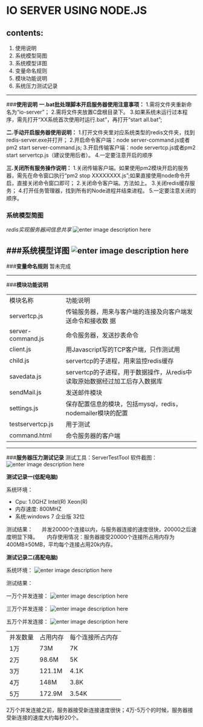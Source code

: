 IO SERVER USING NODE.JS
===================

**contents:**
-------------
 1. 使用说明
 2. 系统模型简图
 3. 系统模型详图
 4. 变量命名规则
 5. 模块功能说明
 6. 系统压力测试记录


----------
###**使用说明**
 **一.bat批处理脚本开启服务器使用注意事项：**
 1.需将文件夹重新命名为“io-server”；
 2.需将文件夹放置C盘根目录下。
 3.如果系统未运行过本程序，需先打开“XX系统首次使用时运行.bat”，再打开“start all.bat”;
 
 
 **二.手动开启服务器使用说明：**
 1.打开文件夹里对应系统类型的redis文件夹，找到redis-server.exe并打开；
 2.开启命令客户端：node server-command.js或者pm2 start server-command.js;
 3.开启传输客户端：node servertcp.js或者pm2 start servertcp.js（建议使用后者）。
 4.一定要注意开启的顺序
 
 
 **三.关闭所有服务操作说明：**
 1.关闭传输客户端。如果使用pm2模块开启的服务器，需先在命令窗口执行“pm2 stop XXXXXXXX.js”;如果直接使用node命令开启，直接关闭命令窗口即可；
 2.关闭命令客户端。方法如上。
 3.关闭redis缓存服务；
 4.打开任务管理器，找到所有的Node进程并结束进程。
 5.一定要注意关闭的顺序。

### **系统模型简图**

*redis实现服务器间信息共享*
![enter image description here](http://chuantu.biz/t2/11/1438744468x-1566638895.png)

###**系统模型详图**
![enter image description here](http://chuantu.biz/t2/11/1438743158x-1566638895.png)
----------
###**变量命名规则**
暂未完成


----------
###**模块功能说明**
<table class="table table-bordered">
<tr>
     <td>模块名称</td>
     <td>功能说明</td>
</tr>
     <td>servertcp.js</td>
     <td>传输服务器，用来与客户端的连接及向客户端发送命令和接收数      据</td>
 </tr>
 <tr>
     <td>server-command.js</td>
     <td>命令服务器，发送抄表命令</td>
 </tr>
<tr>
     <td>client.js</td>
     <td>用Javascript写的TCP客户端，只作测试用</td>
 </tr>
 <tr>
     <td>child.js</td>
     <td>servertcp的子进程，用来监控redis缓存</td>
 </tr>
 <tr>
     <td>savedata.js</td>
     <td>servertcp的子进程，用于数据操作，从redis中读取原始数据经过加工后存入数据库</td>
 </tr>
 <tr>
     <td>sendMail.js</td>
     <td>发送邮件模块</td>
 </tr>
 <tr>
     <td>settings.js</td>
     <td>保存配置信息的模块，包括mysql，redis，nodemailer模块的配置</td>
 </tr>
 <tr>
     <td>testservertcp.js</td>
     <td>用于测试</td>
 </tr>
 <tr>
     <td>command.html</td>
     <td>命令服务器的客户端</td>
 </tr>
 </table>

----------
###**服务器压力测试记录**
测试工具：ServerTestTool
软件截图：![enter image description here](http://chuantu.biz/t2/11/1438745733x-1566638176.png)

**测试记录一(低配电脑)**

系统环境：
 - Cpu: 1.0GHZ Intel(R) Xeon(R) 
 - 内存速度: 800MHZ
 - 系统:windows 7 企业版 32位

测试结果：
   &nbsp;&nbsp;&nbsp;&nbsp;&nbsp;并发20000个连接以内，与服务器连接的速度很快，20000之后速度明显下降。
   &nbsp;&nbsp;&nbsp;&nbsp;&nbsp;内存使用情况：服务器接受20000个连接所占用内存为400MB±50MB，平均每个连接占用20k内存。

**测试记录二(高配电脑)**

系统环境：
![enter image description here](http://chuantu.biz/t2/11/1438746090x-1566638176.png)

测试结果：

一万个并发连接：
![enter image description here](http://chuantu.biz/t2/11/1438746212x-1566638176.png)

三万个并发连接：
![enter image description here](http://chuantu.biz/t2/11/1438746249x-1566638176.png)

五万个并发连接：
![enter image description here](http://chuantu.biz/t2/11/1438746285x-1566638176.png)
<table class="table table-bordered table-striped" >
   <tr>
      <td>并发数量</td>
      <td>占用内存</td>
      <td>每个连接所占内存</td>
   </tr>
   <tr>
      <td>1万</td>
      <td>73M</td>
      <td>7K</td>
   </tr>
  <tr>
      <td>2万</td>
      <td>98.6M</td>
      <td>5K</td>
   </tr>
   <tr>
      <td>3万</td>
      <td>121.1M</td>
      <td>4.1K</td>
   </tr>
   <tr>
      <td>4万</td>
      <td>148M</td>
      <td>3.8K</td>
   </tr>
   <tr>
      <td>5万</td>
      <td>172.9M</td>
      <td>3.54K</td>
   </tr>
</table>
2万个并发连接之前，服务器接受新连接速度很快；4万-5万个的时候，服务器接受新连接的速度大约每秒20个。